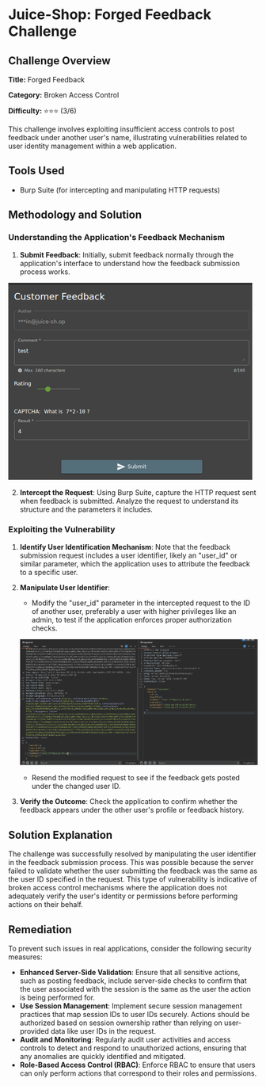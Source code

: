 # Juice-Shop: Forged Feedback Challenge

## Challenge Overview

**Title:** Forged Feedback

**Category:** Broken Access Control

**Difficulty:** ⭐⭐⭐ (3/6)

This challenge involves exploiting insufficient access controls to post feedback under another user's name, illustrating vulnerabilities related to user identity management within a web application.

## Tools Used

- Burp Suite (for intercepting and manipulating HTTP requests)

## Methodology and Solution

### Understanding the Application's Feedback Mechanism

1. **Submit Feedback**: Initially, submit feedback normally through the application's interface to understand how the feedback submission process works.

![normal feedback](../assets/difficulty3/forged_feedback_1.png)

2. **Intercept the Request**: Using Burp Suite, capture the HTTP request sent when feedback is submitted. Analyze the request to understand its structure and the parameters it includes.

### Exploiting the Vulnerability

1. **Identify User Identification Mechanism**: Note that the feedback submission request includes a user identifier, likely an "user_id" or similar parameter, which the application uses to attribute the feedback to a specific user.

2. **Manipulate User Identifier**:
   - Modify the "user_id" parameter in the intercepted request to the ID of another user, preferably a user with higher privileges like an admin, to test if the application enforces proper authorization checks.

   ![modified request](../assets/difficulty3/forged_feedback_2.png)
   
   - Resend the modified request to see if the feedback gets posted under the changed user ID.

3. **Verify the Outcome**: Check the application to confirm whether the feedback appears under the other user's profile or feedback history.

## Solution Explanation

The challenge was successfully resolved by manipulating the user identifier in the feedback submission process. This was possible because the server failed to validate whether the user submitting the feedback was the same as the user ID specified in the request. This type of vulnerability is indicative of broken access control mechanisms where the application does not adequately verify the user's identity or permissions before performing actions on their behalf.

## Remediation

To prevent such issues in real applications, consider the following security measures:

- **Enhanced Server-Side Validation**: Ensure that all sensitive actions, such as posting feedback, include server-side checks to confirm that the user associated with the session is the same as the user the action is being performed for.
- **Use Session Management**: Implement secure session management practices that map session IDs to user IDs securely. Actions should be authorized based on session ownership rather than relying on user-provided data like user IDs in the request.
- **Audit and Monitoring**: Regularly audit user activities and access controls to detect and respond to unauthorized actions, ensuring that any anomalies are quickly identified and mitigated.
- **Role-Based Access Control (RBAC)**: Enforce RBAC to ensure that users can only perform actions that correspond to their roles and permissions.
